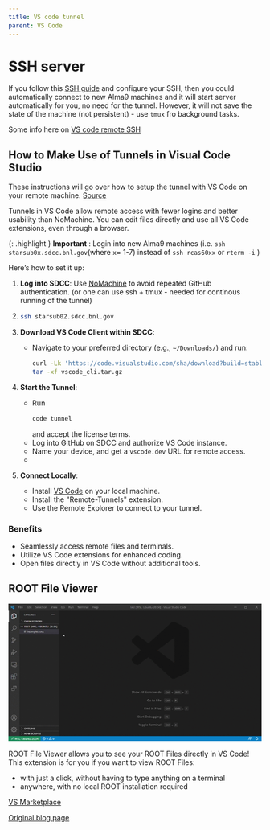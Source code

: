 ```yaml
---
title: VS code tunnel
parent: VS Code
---
```



# SSH server
If you follow this [SSH guide](/software/ssh) and configure your SSH, then you could automatically connect to new Alma9 machines and it will start server automatically for you, no need for the tunnel. However, it will not save the state of the machine (not persistent) - use `tmux` fro background tasks.

Some info here on [VS code remote SSH](https://code.visualstudio.com/docs/remote/ssh)


## How to Make Use of Tunnels in Visual Code Studio

These instructions will go over how to setup the tunnel with VS Code on your remote machine. [Source](https://code.visualstudio.com/docs/remote/tunnels)

Tunnels in VS Code allow remote access with fewer logins and better usability than NoMachine. You can edit files directly and use all VS Code extensions, even through a browser. 

{: .highlight }
**Important** : Login into new Alma9 machines (i.e. `ssh starsub0x.sdcc.bnl.gov`(where `x`= 1-7) instead of `ssh rcas60xx` or `rterm -i` ) 


Here’s how to set it up:  

1. **Log into SDCC**: Use [NoMachine](no-machine.md) to avoid repeated GitHub authentication.
(or one can use ssh + tmux - needed for continous running of the tunnel)

3.  ```bash
    ssh starsub02.sdcc.bnl.gov
    ```

4. **Download VS Code Client within SDCC**:  
   - Navigate to your preferred directory (e.g., `~/Downloads/`) and run:  

     ```bash
     curl -Lk 'https://code.visualstudio.com/sha/download?build=stable&os=cli-alpine-x64' --output vscode_cli.tar.gz
     tar -xf vscode_cli.tar.gz
     ```

5. **Start the Tunnel**:  
   - Run 
     ```bash
     code tunnel
     ```
      and accept the license terms.  
   - Log into GitHub on SDCC and authorize VS Code instance.  
   - Name your device, and get a `vscode.dev` URL for remote access.
   -  
6. **Connect Locally**:  
   - Install [VS Code](https://visualstudio.microsoft.com/) on your local machine.  
   - Install the "Remote-Tunnels" extension.  
   - Use the Remote Explorer to connect to your tunnel.  

### Benefits

- Seamlessly access remote files and terminals.  
- Utilize VS Code extensions for enhanced coding.  
- Open files directly in VS Code without additional tools.


## ROOT File Viewer

![alt text](/img/vscode_extension_announcement.gif)

ROOT File Viewer allows you to see your ROOT Files directly in VS Code! This extension is for you if you want to view ROOT Files:
- with just a click, without having to type anything on a terminal
- anywhere, with no local ROOT installation required


[VS Marketplace](https://marketplace.visualstudio.com/items?itemName=albertopdrf.root-file-viewer)


[Original blog page](https://root.cern/blog/vscode-extension-announcement/) 


